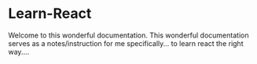 # Learn-React

Welcome to this wonderful documentation. This wonderful documentation serves as a notes/instruction
for me specifically... to learn react the right way....



